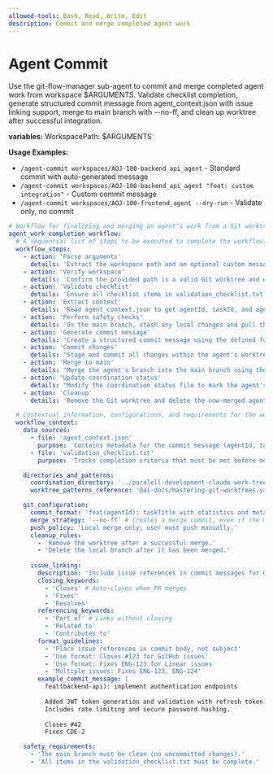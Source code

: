 ```yaml
---
allowed-tools: Bash, Read, Write, Edit
description: Commit and merge completed agent work
---
```


# Agent Commit

Use the git-flow-manager sub-agent to commit and merge completed agent work from workspace $ARGUMENTS. Validate checklist completion, generate structured commit message from agent_context.json with issue linking support, merge to main branch with --no-ff, and clean up worktree after successful integration.

**variables:**
WorkspacePath: $ARGUMENTS

**Usage Examples:**

- `/agent-commit workspaces/AOJ-100-backend_api_agent` - Standard commit with auto-generated message
- `/agent-commit workspaces/AOJ-100-backend_api_agent "feat: custom integration"` - Custom commit message
- `/agent-commit workspaces/AOJ-100-frontend_agent --dry-run` - Validate only, no commit

```yaml
# Workflow for finalizing and merging an agent's work from a Git worktree.
agent_work_completion_workflow:
  # A sequential list of steps to be executed to complete the workflow.
  workflow_steps:
    - action: 'Parse arguments'
      details: 'Extract the workspace path and an optional custom message from the $ARGUMENTS.'
    - action: 'Verify workspace'
      details: 'Confirm the provided path is a valid Git worktree and extract its branch information.'
    - action: 'Validate checklist'
      details: 'Ensure all checklist items in validation_checklist.txt are marked as completed.'
    - action: 'Extract context'
      details: 'Read agent_context.json to get agentId, taskId, and agentRole for commit metadata.'
    - action: 'Perform safety checks'
      details: 'On the main branch, stash any local changes and pull the latest updates to ensure a clean state.'
    - action: 'Generate commit message'
      details: 'Create a structured commit message using the defined format or use the custom message if provided. Include issue references (e.g., Closes #123, Fixes ENG-456) in the commit body for GitHub/Linear integration.'
    - action: 'Commit changes'
      details: "Stage and commit all changes within the agent's worktree."
    - action: 'Merge to main'
      details: "Merge the agent's branch into the main branch using the --no-ff flag to preserve a clear history."
    - action: 'Update coordination status'
      details: "Modify the coordination status file to mark the agent's task as completed."
    - action: 'Cleanup'
      details: 'Remove the Git worktree and delete the now-merged agent branch.'

  # Contextual information, configurations, and requirements for the workflow.
  workflow_context:
    data_sources:
      - file: 'agent_context.json'
        purpose: 'Contains metadata for the commit message (agentId, taskId, agentRole).'
      - file: 'validation_checklist.txt'
        purpose: 'Tracks completion criteria that must be met before merging.'

    directories_and_patterns:
      coordination_directory: '../paralell-development-claude-work-trees/coordination/'
      worktree_patterns_reference: '@ai-docs/mastering-git-worktrees.yaml'

    git_configuration:
      commit_format: 'feat(agentId): taskTitle with statistics and metadata'
      merge_strategy: '--no-ff' # Creates a merge commit, even if the merge could be resolved as a fast-forward.
      push_policy: 'Local merge only; user must push manually.'
      cleanup_rules:
        - 'Remove the worktree after a successful merge.'
        - 'Delete the local branch after it has been merged.'
      
      issue_linking:
        description: 'Include issue references in commit messages for GitHub/Linear integration'
        closing_keywords:
          - 'Closes' # Auto-closes when PR merges
          - 'Fixes'
          - 'Resolves'
        referencing_keywords:
          - 'Part of' # Links without closing
          - 'Related to'
          - 'Contributes to'
        format_guidelines:
          - 'Place issue references in commit body, not subject'
          - 'Use format: Closes #123 for GitHub issues'
          - 'Use format: Fixes ENG-123 for Linear issues'
          - 'Multiple issues: Fixes ENG-123, ENG-124'
        example_commit_message: |
          feat(backend-api): implement authentication endpoints
          
          Added JWT token generation and validation with refresh token support.
          Includes rate limiting and secure password hashing.
          
          Closes #42
          Fixes CDE-2

    safety_requirements:
      - 'The main branch must be clean (no uncommitted changes).'
      - 'All items in the validation_checklist.txt must be complete.'
```